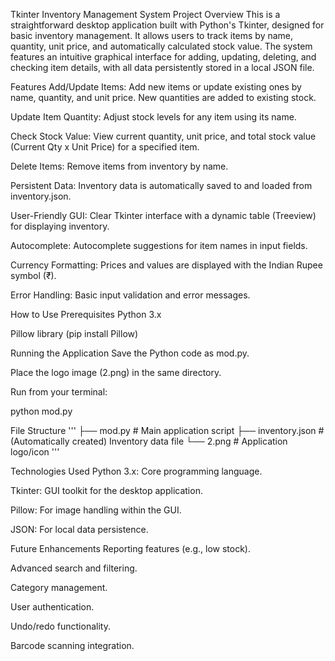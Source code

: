 Tkinter Inventory Management System
Project Overview
This is a straightforward desktop application built with Python's Tkinter, designed for basic inventory management. It allows users to track items by name, quantity, unit price, and automatically calculated stock value. The system features an intuitive graphical interface for adding, updating, deleting, and checking item details, with all data persistently stored in a local JSON file.

Features
Add/Update Items: Add new items or update existing ones by name, quantity, and unit price. New quantities are added to existing stock.

Update Item Quantity: Adjust stock levels for any item using its name.

Check Stock Value: View current quantity, unit price, and total stock value (Current Qty x Unit Price) for a specified item.

Delete Items: Remove items from inventory by name.

Persistent Data: Inventory data is automatically saved to and loaded from inventory.json.

User-Friendly GUI: Clear Tkinter interface with a dynamic table (Treeview) for displaying inventory.

Autocomplete: Autocomplete suggestions for item names in input fields.

Currency Formatting: Prices and values are displayed with the Indian Rupee symbol (₹).

Error Handling: Basic input validation and error messages.

How to Use
Prerequisites
Python 3.x

Pillow library (pip install Pillow)

Running the Application
Save the Python code as mod.py.

Place the logo image (2.png) in the same directory.

Run from your terminal:

python mod.py

File Structure
'''
├── mod.py                # Main application script
├── inventory.json        # (Automatically created) Inventory data file
└── 2.png                 # Application logo/icon
'''

Technologies Used
Python 3.x: Core programming language.

Tkinter: GUI toolkit for the desktop application.

Pillow: For image handling within the GUI.

JSON: For local data persistence.

Future Enhancements
Reporting features (e.g., low stock).

Advanced search and filtering.

Category management.

User authentication.

Undo/redo functionality.

Barcode scanning integration.
